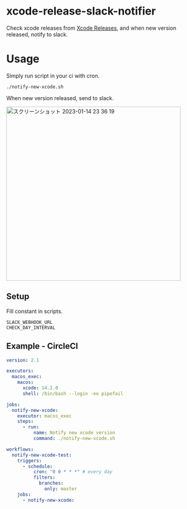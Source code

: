 # xcode-release-slack-notifier

Check xcode releases from [Xcode Releases](https://xcodereleases.com/), and when new version released, notify to slack.

# Usage

Simply run script in your ci with cron.

```
./notify-new-xcode.sh
```

When new version released, send to slack.

<img width="459" alt="スクリーンショット 2023-01-14 23 36 19" src="https://user-images.githubusercontent.com/19924081/212477383-dea723f7-6982-4a4c-a65f-7ea591c5cde8.png">

## Setup

Fill constant in scripts.

```
SLACK_WEBHOOK_URL
CHECK_DAY_INTERVAL
```

## Example - CircleCI

```.circleci/config.yml
version: 2.1

executors:
  macos_exec:
    macos:
      xcode: 14.2.0
      shell: /bin/bash --login -eo pipefail

jobs:
  notify-new-xcode:
    executor: macos_exec
    steps:
      - run:
          name: Notify new xcode version
          command: ./notify-new-xcode.sh

workflows:
  notify-new-xcode-test:
    triggers:
      - schedule:
          cron: "0 0 * * *" # every day
          filters:
            branches:
              only: master
    jobs:
      - notify-new-xcode:
```